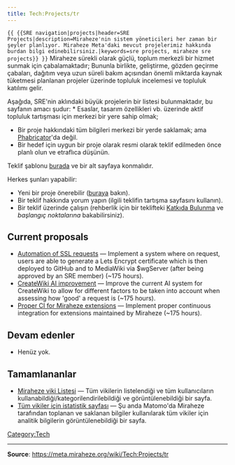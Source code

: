 ```yaml
---
title: Tech:Projects/tr
---
```


 `{{ {{SRE navigation|projects|header=SRE Projects|description=Miraheze'nin sistem yöneticileri her zaman bir şeyler planlıyor. Miraheze Meta'daki mevcut projelerimiz hakkında burdan bilgi edinebilirsiniz.|keywords=sre projects, miraheze sre projects}} }}`
Miraheze sürekli olarak güçlü, toplum merkezli bir hizmet sunmak için çabalamaktadır; Bununla birlikte, geliştirme, gözden geçirme çabaları, dağıtım veya uzun süreli bakım açısından önemli miktarda kaynak tüketmesi planlanan projeler üzerinde topluluk incelemesi ve topluluk katılımı gelir.

Aşağıda, SRE'nin aklındaki büyük projelerin bir listesi bulunmaktadır, bu sayfanın amacı şudur: * Esaslar, tasarım özellikleri vb. üzerinde aktif topluluk tartışması için merkezi bir yere sahip olmak;
* Bir proje hakkındaki tüm bilgileri merkezi bir yerde saklamak; ama [Phabricator](https://meta.miraheze.org/wiki/Phabricator)'da değil.
* Bir hedef için uygun bir proje olarak resmi olarak teklif edilmeden önce planlı olun ve etraflıca düşünün.

Teklif şablonu [burada](https://meta.miraheze.org/wiki//Template) ve bir alt sayfaya konmalıdır.

Herkes şunları yapabilir:
* Yeni bir proje önerebilir ([buraya](https://meta.miraheze.org/wiki//Template) bakın).
* Bir teklif hakkında yorum yapın (ilgili teklifin tartışma sayfasını kullanın).
* Bir teklif üzerinde çalışın (rehberlik için bir teklifteki [Katkıda Bulunma](https://meta.miraheze.org/wiki/Contributing) ve *başlangıç noktalarına* bakabilirsiniz).

## Current proposals 

* [Automation of SSL requests](https://meta.miraheze.org/wiki//Automation_of_SSL_requests) — Implement a system where on request, users are able to generate a Lets Encrypt certificate which is then deployed to GitHub and to MediaWiki via $wgServer (after being approved by an SRE member) (~175 hours).
* [CreateWiki AI improvement](https://meta.miraheze.org/wiki//CreateWiki_AI_improvement) — Improve the current AI system for CreateWiki to allow for different factors to be taken into account when assessing how 'good' a request is (~175 hours).
* [Proper CI for Miraheze extensions](https://meta.miraheze.org/wiki//Proper_CI_for_Miraheze_extensions) — Implement proper continuous integration for extensions maintained by Miraheze (~175 hours).

## Devam edenler 

* Henüz yok.

## Tamamlananlar 

* [Miraheze viki Listesi](https://meta.miraheze.org/wiki//Miraheze_Wiki_List) — Tüm vikilerin listelendiği ve tüm kullanıcıların kullanabildiği/kategorilendirilebildiği ve görüntülenebildiği bir sayfa.
* [Tüm vikiler için istatistik sayfası](https://meta.miraheze.org/wiki//Wiki_Statistics_Special_Page) — Şu anda Matomo'da Miraheze tarafından toplanan ve saklanan bilgiler kullanılarak tüm vikiler için analitik bilgilerin görüntülenebildiği bir sayfa.

[Category:Tech](https://meta.miraheze.org/wiki/Category:Tech)

----
**Source**: https://meta.miraheze.org/wiki/Tech:Projects/tr
